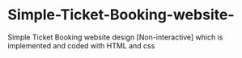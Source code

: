 # Simple-Ticket-Booking-website-
Simple Ticket Booking website design [Non-interactive]
which is implemented and coded with HTML and css 
